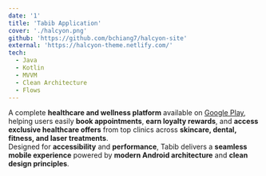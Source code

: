 ```yaml
---
date: '1'
title: 'Tabib Application'
cover: './halcyon.png'
github: 'https://github.com/bchiang7/halcyon-site'
external: 'https://halcyon-theme.netlify.com/'
tech:
  - Java
  - Kotlin
  - MVVM
  - Clean Architecture
  - Flows
---
```


A complete **healthcare and wellness platform** available on [Google Play](https://play.google.com/store/apps/details?id=com.drdizzy), helping users easily **book appointments**, **earn loyalty rewards**, and **access exclusive healthcare offers** from top clinics across **skincare, dental, fitness, and laser treatments**.  
Designed for **accessibility** and **performance**, Tabib delivers a **seamless mobile experience** powered by **modern Android architecture** and **clean design principles**.
